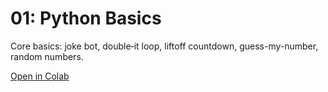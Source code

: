 # 01: Python Basics

Core basics: joke bot, double‐it loop, liftoff countdown, guess-my-number, random numbers.

[Open in Colab](https://colab.research.google.com/github/<your-username>/modern-ai-python-projects/blob/main/online_class_assigments/01_basics/basics.ipynb)
